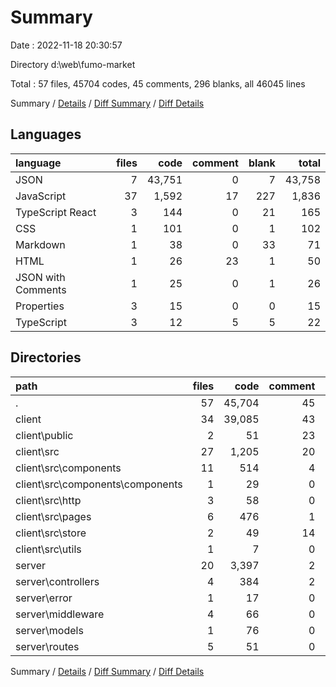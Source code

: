 # Summary

Date : 2022-11-18 20:30:57

Directory d:\\web\\fumo-market

Total : 57 files,  45704 codes, 45 comments, 296 blanks, all 46045 lines

Summary / [Details](details.md) / [Diff Summary](diff.md) / [Diff Details](diff-details.md)

## Languages
| language | files | code | comment | blank | total |
| :--- | ---: | ---: | ---: | ---: | ---: |
| JSON | 7 | 43,751 | 0 | 7 | 43,758 |
| JavaScript | 37 | 1,592 | 17 | 227 | 1,836 |
| TypeScript React | 3 | 144 | 0 | 21 | 165 |
| CSS | 1 | 101 | 0 | 1 | 102 |
| Markdown | 1 | 38 | 0 | 33 | 71 |
| HTML | 1 | 26 | 23 | 1 | 50 |
| JSON with Comments | 1 | 25 | 0 | 1 | 26 |
| Properties | 3 | 15 | 0 | 0 | 15 |
| TypeScript | 3 | 12 | 5 | 5 | 22 |

## Directories
| path | files | code | comment | blank | total |
| :--- | ---: | ---: | ---: | ---: | ---: |
| . | 57 | 45,704 | 45 | 296 | 46,045 |
| client | 34 | 39,085 | 43 | 183 | 39,311 |
| client\\public | 2 | 51 | 23 | 2 | 76 |
| client\\src | 27 | 1,205 | 20 | 145 | 1,370 |
| client\\src\\components | 11 | 514 | 4 | 50 | 568 |
| client\\src\\components\\components | 1 | 29 | 0 | 4 | 33 |
| client\\src\\http | 3 | 58 | 0 | 16 | 74 |
| client\\src\\pages | 6 | 476 | 1 | 46 | 523 |
| client\\src\\store | 2 | 49 | 14 | 16 | 79 |
| client\\src\\utils | 1 | 7 | 0 | 1 | 8 |
| server | 20 | 3,397 | 2 | 111 | 3,510 |
| server\\controllers | 4 | 384 | 2 | 49 | 435 |
| server\\error | 1 | 17 | 0 | 5 | 22 |
| server\\middleware | 4 | 66 | 0 | 10 | 76 |
| server\\models | 1 | 76 | 0 | 19 | 95 |
| server\\routes | 5 | 51 | 0 | 16 | 67 |

Summary / [Details](details.md) / [Diff Summary](diff.md) / [Diff Details](diff-details.md)